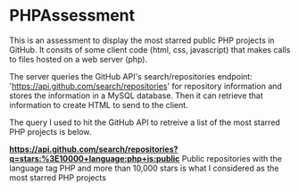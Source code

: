 # PHPAssessment
This is an assessment to display the most starred public PHP projects in GitHub. It consits of some client code (html, css, javascript) that makes calls to files hosted on a web server (php).

The server queries the GitHub API's search/repositories endpoint: 'https://api.github.com/search/repositories' for repository information and stores the information in a MySQL database. Then it can retrieve that information to create HTML to send to the client.

The query I used to hit the GitHub API to retreive a list of the most starred PHP projects is below.

**https://api.github.com/search/repositories?q=stars:%3E10000+language:php+is:public**
Public repositories with the language tag PHP and more than 10,000 stars is what I considered as the most starred PHP projects

